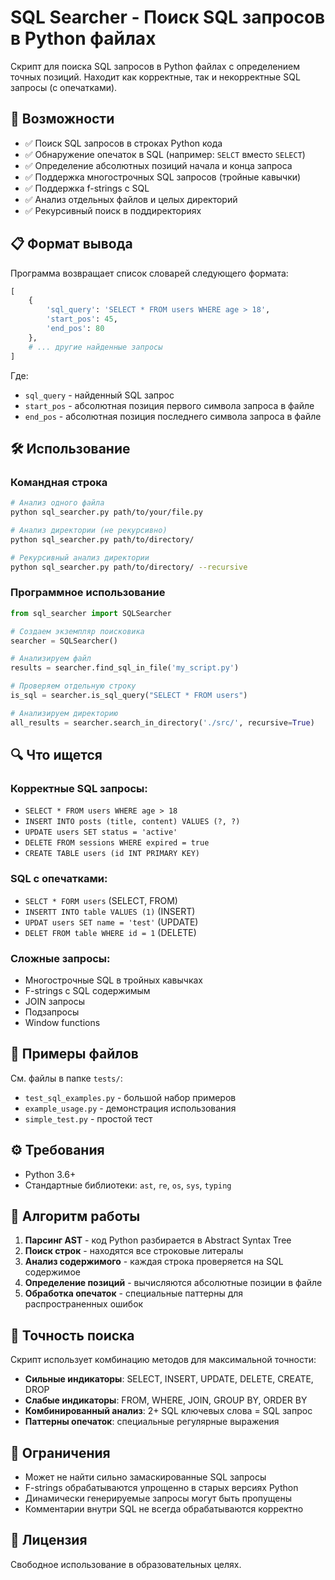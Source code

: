 # SQL Searcher - Поиск SQL запросов в Python файлах

Скрипт для поиска SQL запросов в Python файлах с определением точных позиций. Находит как корректные, так и некорректные SQL запросы (с опечатками).

## 🚀 Возможности

- ✅ Поиск SQL запросов в строках Python кода
- ✅ Обнаружение опечаток в SQL (например: `SELCT` вместо `SELECT`)
- ✅ Определение абсолютных позиций начала и конца запроса
- ✅ Поддержка многострочных SQL запросов (тройные кавычки)
- ✅ Поддержка f-strings с SQL
- ✅ Анализ отдельных файлов и целых директорий
- ✅ Рекурсивный поиск в поддиректориях

## 📋 Формат вывода

Программа возвращает список словарей следующего формата:

```python
[
    {
        'sql_query': 'SELECT * FROM users WHERE age > 18',
        'start_pos': 45,
        'end_pos': 80
    },
    # ... другие найденные запросы
]
```

Где:
- `sql_query` - найденный SQL запрос
- `start_pos` - абсолютная позиция первого символа запроса в файле
- `end_pos` - абсолютная позиция последнего символа запроса в файле

## 🛠 Использование

### Командная строка

```bash
# Анализ одного файла
python sql_searcher.py path/to/your/file.py

# Анализ директории (не рекурсивно)
python sql_searcher.py path/to/directory/

# Рекурсивный анализ директории
python sql_searcher.py path/to/directory/ --recursive
```

### Программное использование

```python
from sql_searcher import SQLSearcher

# Создаем экземпляр поисковика
searcher = SQLSearcher()

# Анализируем файл
results = searcher.find_sql_in_file('my_script.py')

# Проверяем отдельную строку
is_sql = searcher.is_sql_query("SELECT * FROM users")

# Анализируем директорию
all_results = searcher.search_in_directory('./src/', recursive=True)
```

## 🔍 Что ищется

### Корректные SQL запросы:
- `SELECT * FROM users WHERE age > 18`
- `INSERT INTO posts (title, content) VALUES (?, ?)`
- `UPDATE users SET status = 'active'`
- `DELETE FROM sessions WHERE expired = true`
- `CREATE TABLE users (id INT PRIMARY KEY)`

### SQL с опечатками:
- `SELCT * FORM users` (SELECT, FROM)
- `INSERTT INTO table VALUES (1)` (INSERT)
- `UPDAT users SET name = 'test'` (UPDATE)
- `DELET FROM table WHERE id = 1` (DELETE)

### Сложные запросы:
- Многострочные SQL в тройных кавычках
- F-strings с SQL содержимым
- JOIN запросы
- Подзапросы
- Window functions

## 📁 Примеры файлов

См. файлы в папке `tests/`:
- `test_sql_examples.py` - большой набор примеров
- `example_usage.py` - демонстрация использования
- `simple_test.py` - простой тест

## ⚙️ Требования

- Python 3.6+
- Стандартные библиотеки: `ast`, `re`, `os`, `sys`, `typing`

## 🧠 Алгоритм работы

1. **Парсинг AST** - код Python разбирается в Abstract Syntax Tree
2. **Поиск строк** - находятся все строковые литералы
3. **Анализ содержимого** - каждая строка проверяется на SQL содержимое
4. **Определение позиций** - вычисляются абсолютные позиции в файле
5. **Обработка опечаток** - специальные паттерны для распространенных ошибок

## 🎯 Точность поиска

Скрипт использует комбинацию методов для максимальной точности:

- **Сильные индикаторы**: SELECT, INSERT, UPDATE, DELETE, CREATE, DROP
- **Слабые индикаторы**: FROM, WHERE, JOIN, GROUP BY, ORDER BY
- **Комбинированный анализ**: 2+ SQL ключевых слова = SQL запрос
- **Паттерны опечаток**: специальные регулярные выражения

## 🚫 Ограничения

- Может не найти сильно замаскированные SQL запросы
- F-strings обрабатываются упрощенно в старых версиях Python
- Динамически генерируемые запросы могут быть пропущены
- Комментарии внутри SQL не всегда обрабатываются корректно

## 📝 Лицензия

Свободное использование в образовательных целях. 